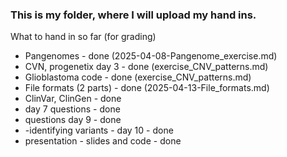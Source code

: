 ### This is my folder, where I will upload my hand ins.

What to hand in so far (for grading)
- Pangenomes - done (2025-04-08-Pangenome_exercise.md)
- CVN, progenetix day 3 - done (exercise_CNV_patterns.md)
- Glioblastoma code - done (exercise_CNV_patterns.md)
- File formats (2 parts) - done (2025-04-13-File_formats.md)
- ClinVar, ClinGen - done
- day 7 questions - done
- questions day 9 - done
- -identifying variants - day 10 - done
- presentation - slides and code - done

